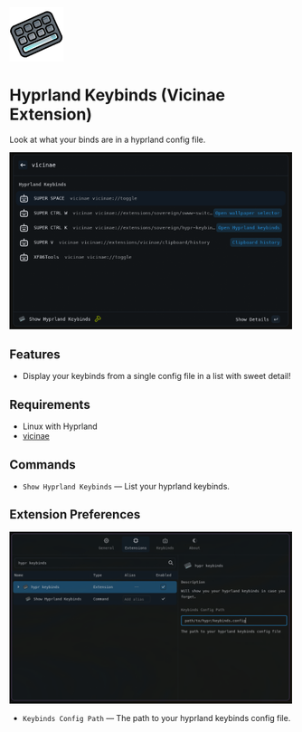 <img src="assets/extension_icon.png" alt="hypr-keybinds" width="96" />

# Hyprland Keybinds (Vicinae Extension)

Look at what your binds are in a hyprland config file.

<img src="assets/preview.png" alt="Preview" width="500" />

## Features

- Display your keybinds from a single config file in a list with sweet detail!

## Requirements

- Linux with Hyprland
- [vicinae](https://github.com/vicinaehq/vicinae)

## Commands

- `Show Hyprland Keybinds` — List your hyprland keybinds.

## Extension Preferences

<img src="assets/settings.png" alt="Settings" width="500" />

- `Keybinds Config Path` — The path to your hyprland keybinds config file.
